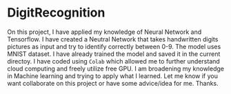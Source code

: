 # DigitRecognition
On this project, I have applied my knowledge of Neural Network and Tensorflow. I have created a Neutral Network that takes handwritten digits pictures as input and try to identify correctly between 0-9. The model uses MNIST dataset. I have already trained the model and saved it in the current directoy. I have coded using `Colab` which allowed me to further understand cloud computing and freely utilize free GPU. I am broadening my knowledge in Machine learning and trying to apply what I learned. Let me know if you want collaborate on this project or have some advice/idea for me. Thanks. 
